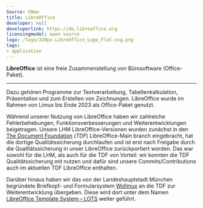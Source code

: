 ```yaml
---
Source: SNow
title: LibreOffice
developer: null
developerlink: https://de.libreoffice.org
licensingmodel: open source
logo: /logo/320px-LibreOffice_Logo_Flat.svg.png
tags:
- application
---
```

__LibreOffice__ ist eine freie Zusammenstellung von Bürosoftware (Office-Paket).

---

Dazu gehören Programme zur Textverarbeitung, Tabellenkalkulation, Präsentation und zum Erstellen von Zeichnungen.
LibreOffice wurde im Rahmen von Limux bis Ende 2023 als Office-Paket genutzt.

Während unserer Nutzung von LibreOffice haben wir zahlreiche Fehlerbehebungen, Funktionsverbesserungen und Weiterentwicklungen beigetragen.
Unsere LHM LibreOffice-Versionen wurden zunächst in den [The Document Foundation](https://www.documentfoundation.org/) (_TDF_) LibreOffice-Main branch eingebracht, hat die dortige Qualitätssicherung durchlaufen und ist erst nach Freigabe durch die Qualitätssicherung in unser LibreOffice zurückportiert worden.
Das war sowohl für die LHM, als auch für die TDF von Vorteil:
wir konnten die TDF Qualitätssicherung mit nutzen und dafür sind unsere Commits/Contributions auch im aktuellen TDF LibreOffice enthalten.

Darüber hinaus haben wir das von der Landeshauptstadt München begründete Briefkopf- und Formularsystem [Wollmux](https://wollmux.org) an die TDF zur Weiterentwicklung übergeben.
Diese wird dort unter dem Namen [LibreOffice Template System – LOTS](https://github.com/LibreOffice/lots/) weiter geführt.
